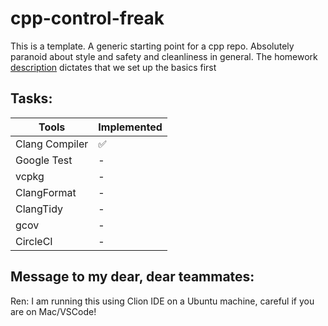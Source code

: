 # cpp-control-freak
This is a template. A generic starting point for a cpp repo. Absolutely paranoid about style and safety and cleanliness in general.
The homework [description](https://docs.google.com/document/d/1vFZkZ5bA1FIVR2LqerlN2Zq71Uu84auAXmgszdNiBTU/edit?tab=t.0#heading=h.ovxdy8vfqydg)
dictates that we set up the basics first
## Tasks:
| Tools          | Implemented        |
|----------------|--------------------|
| Clang Compiler | :white_check_mark: |
| Google Test    | -                  |
| vcpkg          | -                  |
| ClangFormat    | -                  |
| ClangTidy      | -                  |
| gcov           | -                  |
| CircleCI       | -                  |

## Message to my dear, dear teammates:
 Ren: I am running this using Clion IDE on a Ubuntu machine, careful if you are on Mac/VSCode!